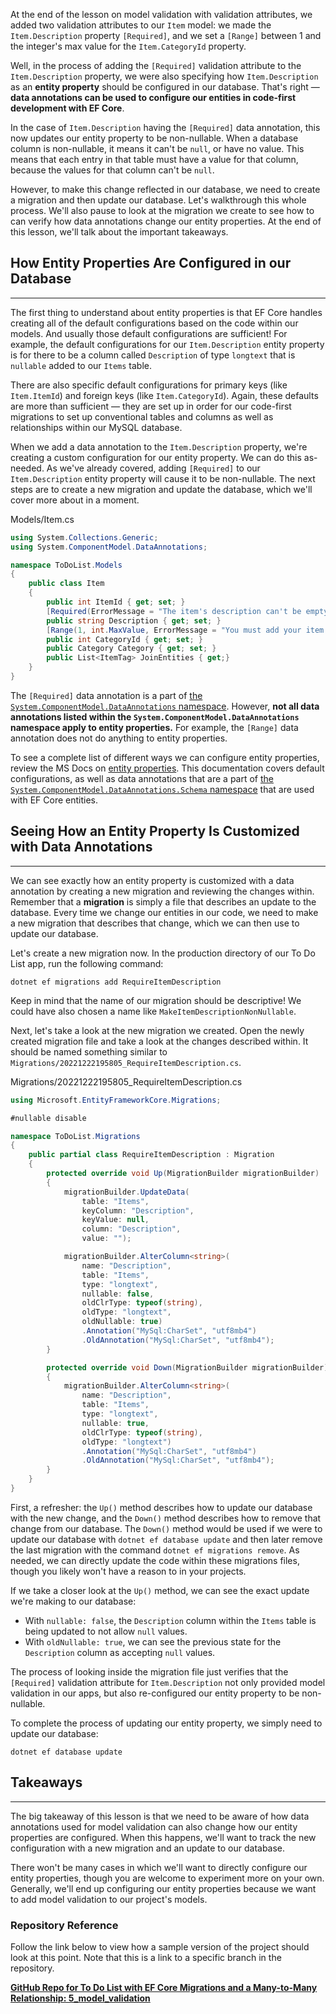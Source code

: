 At the end of the lesson on model validation with validation attributes, we added two validation attributes to our `Item` model: we made the `Item.Description` property `[Required]`, and we set a `[Range]` between 1 and the integer's max value for the `Item.CategoryId` property. 

Well, in the process of adding the `[Required]` validation attribute to the `Item.Description` property, we were also specifying how `Item.Description` as an **entity property** should be configured in our database. That's right — **data annotations can be used to configure our entities in code-first development with EF Core**.   

In the case of `Item.Description` having the `[Required]` data annotation, this now updates our entity property to be non-nullable. When a database column is non-nullable, it means it can't be `null`, or have no value. This means that each entry in that table must have a value for that column, because the values for that column can't be `null`.

However, to make this change reflected in our database, we need to create a migration and then update our database. Let's walkthrough this whole process. We'll also pause to look at the migration we create to see how to can verify how data annotations change our entity properties. At the end of this lesson, we'll talk about the important takeaways.

## How Entity Properties Are Configured in our Database
---

The first thing to understand about entity properties is that EF Core handles creating all of the default configurations based on the code within our models. And usually those default configurations are sufficient! For example, the default configurations for our `Item.Description` entity property is for there to be a column called `Description` of type `longtext` that is `nullable` added to our `Items` table.

There are also specific default configurations for primary keys (like `Item.ItemId`) and foreign keys (like `Item.CategoryId`). Again, these defaults are more than sufficient — they are set up in order for our code-first migrations to set up conventional tables and columns as well as relationships within our MySQL database.  

When we add a data annotation to the `Item.Description` property, we're creating a custom configuration for our entity property. We can do this as-needed. As we've already covered, adding `[Required]` to our `Item.Description` entity property will cause it to be non-nullable. The next steps are to create a new migration and update the database, which we'll cover more about in a moment.

<div class="filename">Models/Item.cs</div>

```csharp
using System.Collections.Generic;
using System.ComponentModel.DataAnnotations;

namespace ToDoList.Models
{
    public class Item
    {
        public int ItemId { get; set; }
        [Required(ErrorMessage = "The item's description can't be empty!")]
        public string Description { get; set; }
        [Range(1, int.MaxValue, ErrorMessage = "You must add your item to a category. Have you created a category yet?")]
        public int CategoryId { get; set; }
        public Category Category { get; set; }
        public List<ItemTag> JoinEntities { get;}
    }
}
```

The `[Required]` data annotation is a part of [the `System.ComponentModel.DataAnnotations` namespace](https://learn.microsoft.com/en-us/dotnet/api/system.componentmodel.dataannotations?view=net-6.0). However, **not all data annotations listed within the `System.ComponentModel.DataAnnotations` namespace apply to entity properties.** For example, the `[Range]` data annotation does not do anything to entity properties.

To see a complete list of different ways we can configure entity properties, review the MS Docs on [entity properties](https://learn.microsoft.com/en-us/ef/core/modeling/entity-properties?tabs=data-annotations%2Cwithout-nrt). This documentation covers default configurations, as well as data annotations that are a part of [the `System.ComponentModel.DataAnnotations.Schema` namespace](https://learn.microsoft.com/en-us/dotnet/api/system.componentmodel.dataannotations.schema?view=net-6.0) that are used with EF Core entities. 

## Seeing How an Entity Property Is Customized with Data Annotations
---

We can see exactly how an entity property is customized with a data annotation by creating a new migration and reviewing the changes within. Remember that a **migration** is simply a file that describes an update to the database. Every time we change our entities in our code, we need to make a new migration that describes that change, which we can then use to update our database. 

Let's create a new migration now. In the production directory of our To Do List app, run the following command:

```
dotnet ef migrations add RequireItemDescription
```

Keep in mind that the name of our migration should be descriptive! We could have also chosen a name like `MakeItemDescriptionNonNullable`.

Next, let's take a look at the new migration we created. Open the newly created migration file and take a look at the changes described within. It should be named something similar to `Migrations/20221222195805_RequireItemDescription.cs`.

<div class="filename">Migrations/20221222195805_RequireItemDescription.cs</div>

```cs
using Microsoft.EntityFrameworkCore.Migrations;

#nullable disable

namespace ToDoList.Migrations
{
    public partial class RequireItemDescription : Migration
    {
        protected override void Up(MigrationBuilder migrationBuilder)
        {
            migrationBuilder.UpdateData(
                table: "Items",
                keyColumn: "Description",
                keyValue: null,
                column: "Description",
                value: "");

            migrationBuilder.AlterColumn<string>(
                name: "Description",
                table: "Items",
                type: "longtext",
                nullable: false,
                oldClrType: typeof(string),
                oldType: "longtext",
                oldNullable: true)
                .Annotation("MySql:CharSet", "utf8mb4")
                .OldAnnotation("MySql:CharSet", "utf8mb4");
        }

        protected override void Down(MigrationBuilder migrationBuilder)
        {
            migrationBuilder.AlterColumn<string>(
                name: "Description",
                table: "Items",
                type: "longtext",
                nullable: true,
                oldClrType: typeof(string),
                oldType: "longtext")
                .Annotation("MySql:CharSet", "utf8mb4")
                .OldAnnotation("MySql:CharSet", "utf8mb4");
        }
    }
}
```

First, a refresher: the `Up()` method describes how to update our database with the new change, and the `Down()` method describes how to remove that change from our database. The `Down()` method would be used if we were to update our database with `dotnet ef database update` and then later remove the last migration with the command `dotnet ef migrations remove`. As needed, we can directly update the code within these migrations files, though you likely won't have a reason to in your projects.

If we take a closer look at the `Up()` method, we can see the exact update we're making to our database: 

* With `nullable: false`, the `Description` column within the `Items` table is being updated to not allow `null` values.
* With `oldNullable: true`, we can see the previous state for the `Description` column as accepting `null` values.

The process of looking inside the migration file just verifies that the `[Required]` validation attribute for `Item.Description` not only provided model validation in our apps, but also re-configured our entity property to be non-nullable. 

To complete the process of updating our entity property, we simply need to update our database:

```
dotnet ef database update
```

## Takeaways
---

The big takeaway of this lesson is that we need to be aware of how data annotations used for model validation can also change how our entity properties are configured. When this happens, we'll want to track the new configuration with a new migration and an update to our database.

There won't be many cases in which we'll want to directly configure our entity properties, though you are welcome to experiment more on your own. Generally, we'll end up configuring our entity properties because we want to add model validation to our project's models. 

### Repository Reference

Follow the link below to view how a sample version of the project should look at this point. Note that this is a link to a specific branch in the repository.

**[<i class="glyphicon glyphicon-folder-open"></i>  GitHub Repo for To Do List with EF Core Migrations and a Many-to-Many Relationship: 5\_model\_validation](https://github.com/epicodus-lessons/section-4-to-do-list-with-many-to-many-csharp-net6/tree/5_model_validation)**